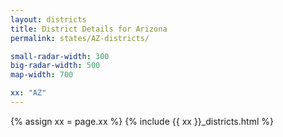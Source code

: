 ```yaml
---
layout: districts
title: District Details for Arizona
permalink: states/AZ-districts/

small-radar-width: 300
big-radar-width: 500
map-width: 700

xx: "AZ"
---
```


{% assign xx = page.xx %}
{% include {{ xx }}_districts.html %}